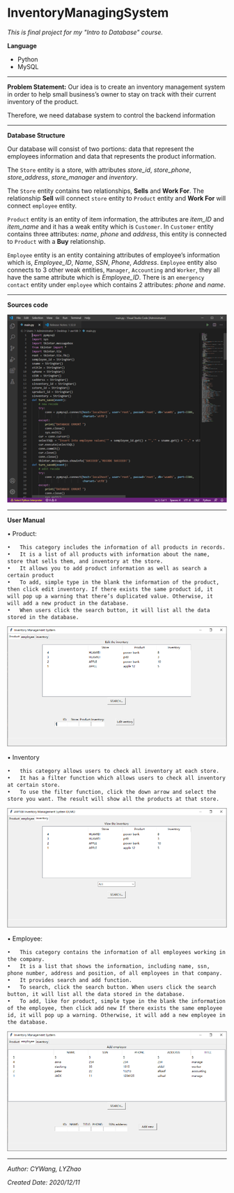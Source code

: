 # InventoryManagingSystem

*This is final project for my "Intro to Database" course.*

**Language**
+ Python
+ MySQL

------

**Problem Statement:**
Our idea is to create an inventory management system in order to help small
business’s owner to stay on track with their current inventory of the product.

Therefore, we need database system to control the backend information


------
**Database Structure**

Our database will consist of two portions: data that represent the employees information and data that represents the product information.

The ``Store`` entity is a store, with attributes *store_id*, *store_phone*, *store_address*, *store_manager* and *inventory*.

The ``Store`` entity contains two relationships, **Sells** and **Work For**. The relationship **Sell** will connect ``store`` entity to ``Product`` entity and **Work For** will connect ``employee`` entity. 

``Product`` entity is an entity of item information, the attributes are *item_ID* and *item_name* and it has a weak entity which is ``Customer``. In ``Customer`` entity contains three attributes: *name*, *phone* and *address*, this entity is connected to ``Product`` with a **Buy** relationship.

``Employee`` entity is an entity containing attributes of employee’s information which is, *Employee_ID*, *Name*, *SSN*, *Phone*, *Address*. ``Employee`` entity also connects to 3 other weak entities, ``Manager``, ``Accounting`` and ``Worker``, they all have the same attribute which is *Employee_ID*. There is an ``emergency contact`` entity under ``employee`` which contains 2 attributes: *phone* and *name*.

------

**Sources code**

![image](https://github.com/cywang95/InventoryManagingSystem/blob/main/CodeFile/TestImages/SOURECODE.png?raw=true)

------

**User Manual**

•	Product:

	•	This category includes the information of all products in records.
	•	It is a list of all products with information about the name, store that sells them, and inventory at the store.
	•	It allows you to add product information as well as search a certain product
	•	To add, simple type in the blank the information of the product, then click edit inventory. If there exists the same product id, it will pop up a warning that there’s duplicated value. Otherwise, it will add a new product in the database.
	•	When users click the search button, it will list all the data stored in the database.

![image](https://github.com/cywang95/InventoryManagingSystem/blob/main/CodeFile/TestImages/Product.png?raw=true)


•	Inventory

	•	this category allows users to check all inventory at each store.
	•	It has a filter function which allows users to check all inventory at certain store.
	•	To use the filter function, click the down arrow and select the store you want. The result will show all the products at that store.

![image](https://github.com/cywang95/InventoryManagingSystem/blob/main/CodeFile/TestImages/inventory.png?raw=true)

•	Employee:

	•	This category contains the information of all employees working in the company.
	•	It is a list that shows the information, including name, ssn, phone number, address and position, of all employees in that company.
	•	It provides search and add function.
	•	To search, click the search button. When users click the search button, it will list all the data stored in the database.
	•	To add, like for product, simple type in the blank the information of the employee, then click add new If there exists the same employee id, it will pop up a warning. Otherwise, it will add a new employee in the database.

![image](https://github.com/cywang95/InventoryManagingSystem/blob/main/CodeFile/TestImages/employee.png?raw=true)

-----


*Author: CYWang, LYZhao*

*Created Date: 2020/12/11*
